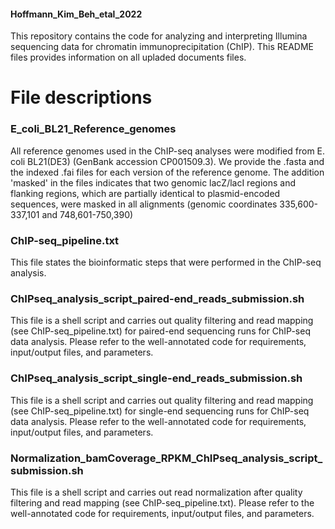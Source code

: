 #### Hoffmann_Kim_Beh_etal_2022

This repository contains the code for analyzing and interpreting Illumina sequencing data for chromatin immunoprecipitation (ChIP). 
This README files provides information on all upladed documents files. 

# File descriptions

### E_coli_BL21_Reference_genomes
All reference genomes used in the ChIP-seq analyses were modified from E. coli BL21(DE3) (GenBank accession CP001509.3). We provide the .fasta 
and the indexed .fai files for each version of the reference genome. 
The addition 'masked' in the files indicates that two genomic lacZ/lacI regions and flanking regions, which are partially identical to plasmid-encoded sequences, were masked in all alignments (genomic coordinates 335,600-337,101 and 748,601-750,390)

### ChIP-seq_pipeline.txt
This file states the bioinformatic steps that were performed in the ChIP-seq analysis.

### ChIPseq_analysis_script_paired-end_reads_submission.sh
This file is a shell script and carries out quality filtering and read mapping (see ChIP-seq_pipeline.txt) for paired-end sequencing runs for ChIP-seq data analysis. Please refer to the well-annotated code for requirements, input/output files, and parameters.

### ChIPseq_analysis_script_single-end_reads_submission.sh
This file is a shell script and carries out quality filtering and read mapping (see ChIP-seq_pipeline.txt) for single-end sequencing runs for ChIP-seq data analysis. Please refer to the well-annotated code for requirements, input/output files, and parameters.

### Normalization_bamCoverage_RPKM_ChIPseq_analysis_script_submission.sh
This file is a shell script and carries out read normalization after quality filtering and read mapping (see ChIP-seq_pipeline.txt). Please refer to the well-annotated code for requirements, input/output files, and parameters.


